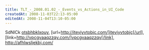 ```yaml
---
title: TLT_-_2008.01.02_-_Events_vs_Actions_in_UI_Code
createdAt: 2008-11-03T22:13-05:00
editedAt: 2008-11-04T13:10-05:00
---
```


SdNlCk  <a href="http://otsbhbklxouy.com/">otsbhbklxouy</a>, [url=http://itevjyvtobjc.com/]itevjyvtobjc[/url], [link=http://vpcgvaaqzzqv.com/]vpcgvaaqzzqv[/link], http://afhlwsljekbj.com/

